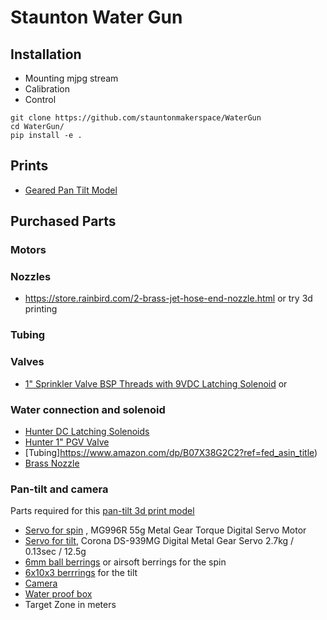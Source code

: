 # Staunton Water Gun

## Installation

* Mounting
  mjpg stream
* Calibration
* Control

```
git clone https://github.com/stauntonmakerspace/WaterGun
cd WaterGun/
pip install -e .
```

## Prints

* [Geared Pan Tilt Model](https://www.thingiverse.com/thing:898517)

## Purchased Parts

### Motors

### Nozzles

* https://store.rainbird.com/2-brass-jet-hose-end-nozzle.html
  or try 3d printing

### Tubing

### Valves

* [1&#34; Sprinkler Valve BSP Threads with 9VDC Latching Solenoid](https://www.vegetronix.com/Products/g/Valves/VALVE-LAT-BSP-1_0/)
  or

### Water connection and solenoid

* [Hunter DC Latching Solenoids](https://www.amazon.com/Hunter-458200-DC-Latching-Solenoids/dp/B002P4WKUM/ref=asc_df_B002P4WKUM/?tag=hyprod-20&linkCode=df0&hvadid=692875362841&hvpos=&hvnetw=g&hvrand=16697120998993966118&hvpone=&hvptwo=&hvqmt=&hvdev=c&hvdvcmdl=&hvlocint=&hvlocphy=9193483&hvtargid=pla-2281435178058&psc=1&mcid=621eb40e170d368d881ee39c148d376d&hvocijid=16697120998993966118-B002P4WKUM-&hvexpln=73&gad_source=1)
* [Hunter 1&#34; PGV Valve](https://www.amazon.com/Hunter-Industries-RTL0502PGV101G-Irrigation-Valve/dp/B000678LWQ/ref=pd_bxgy_d_sccl_1/145-3361942-2534735?pd_rd_w=pVW5C&content-id=amzn1.sym.c51e3ad7-b551-4b1a-b43c-3cf69addb649&pf_rd_p=c51e3ad7-b551-4b1a-b43c-3cf69addb649&pf_rd_r=AWR66PKY85XZ4G43CW2T&pd_rd_wg=HOlQl&pd_rd_r=04a3c949-fc2e-46b8-a406-753ee41b64ad&pd_rd_i=B000678LWQ&th=1)
* [Tubing]https://www.amazon.com/dp/B07X38G2C2?ref=fed_asin_title)
* [Brass Nozzle](https://www.amazon.com/dp/B07CQ7VJXT?ref=fed_asin_title)

### Pan-tilt and camera

Parts required for this [pan-tilt 3d print model](https://www.thingiverse.com/thing:898517)

* [Servo for spin](https://www.amazon.com/dp/B07MFK266B?ref=fed_asin_title) , MG996R 55g Metal Gear Torque Digital Servo Motor
* [Servo for tilt](https://hobbyking.com/en_us/corona-939mg-digital-metal-gear-servo-2-7kg-0-13sec-12-5g.html),  Corona DS-939MG Digital Metal Gear Servo 2.7kg / 0.13sec / 12.5g
* [6mm ball berrings](https://www.amazon.com/dp/B07SV6QSR3?ref=fed_asin_title) or airsoft berrings for the spin
* [6x10x3 berrrings](https://www.amazon.com/gp/product/B00LN4FEDK/ref=ox_sc_act_title_1?smid=A2K9LPIKMYRD4L&psc=1) for the tilt
* [Camera](https://www.amazon.com/dp/B0CXSHXYYN?ref=fed_asin_title)
* [Water proof box](https://www.amazon.com/dp/B09N7LB65M?ref=fed_asin_title)
* Target Zone in meters
